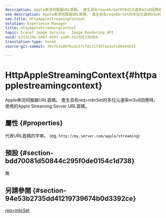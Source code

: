 ```yaml
---
description: Apple串流伺服器URL首碼。 產生具有req=mbrSet的多位元速率m3u8回應時，使用的Apple Streaming Server URL首碼。
seo-description: Apple串流伺服器URL首碼。 產生具有req=mbrSet的多位元速率m3u8回應時，使用的Apple Streaming Server URL首碼。
seo-title: HttpAppleStreamingContext
solution: Experience Manager
title: HttpAppleStreamingContext
topic: Scene7 Image Serving - Image Rendering API
uuid: e333c24b-b48f-439f-aa86-d223b533b9b6
translation-type: tm+mt
source-git-commit: 7bc7b3a86fbcdc57cfdc31745fae3afc06e44b15

---
```



# HttpAppleStreamingContext{#httpapplestreamingcontext}

Apple串流伺服器URL首碼。 產生具有req=mbrSet的多位元速率m3u8回應時，使用的Apple Streaming Server URL首碼。

## 屬性 {#properties}

代表URL首碼的字串。 (eg. `http://my.server.com/apple/streaming`)

## 預設 {#section-bdd70081d50844c295f0de0154c1d738}

無

## 另請參閱 {#section-94e53b2735dd41219739674b0d3392ce}

[req=mbrSet](../../../../../is-api/http-ref/image-serving-api-ref/c-http-protocol-reference/c-command-reference/r-req/r-mbrset.md#reference-603d75babde74508a878c27bd4cced73)
